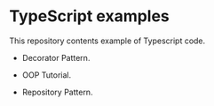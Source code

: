 # TypeScript examples

This repository contents example of Typescript code.

- Decorator Pattern.

- OOP Tutorial.

- Repository Pattern.
